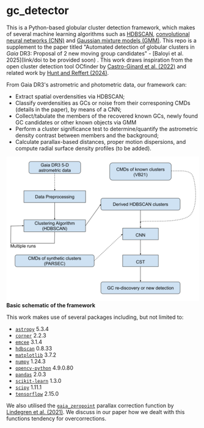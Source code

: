 # gc_detector

This is a Python-based globular cluster detection framework, which makes of several machine learning algorithms such as [HDBSCAN](https://hdbscan.readthedocs.io/en/latest/), [convolutional neural networks (CNN)](https://www.tensorflow.org/tutorials/images/cnn) and [Gaussian mixture models (GMM)](https://scikit-learn.org/stable/modules/generated/sklearn.mixture.GaussianMixture.html). This repo is a supplement to the paper titled "Automated detection of globular clusters in _Gaia_ DR3: Proposal of 2 new moving group candidates" - [Baloyi et al. 2025](link/doi to be provided soon) . This work draws inspiration from the open cluster detection tool OCfinder by [Castro-Ginard et al. (2022)](https://ui.adsabs.harvard.edu/abs/2022A%26A...661A.118C/abstract) and related work by [Hunt and Reffert (2024)](https://ui.adsabs.harvard.edu/abs/2024A%26A...686A..42H/abstract).

From Gaia DR3's astrometric and photometric data, our framework can:
- Extract spatial overdensities via HDBSCAN;
- Classify overdensities as GCs or noise from their corresponing CMDs (details in the paper), by means of a CNN;
- Collect/tabulate the members of the recovered known GCs, newly found GC candidates or other known objects via GMM
- Perform a cluster significance test to determine/quantify the astrometric density contrast between members and the background;
- Calculate parallax-based distances, proper motion dispersions, and compute radial surface density profiles (to be added).   

![Framework depiction](Flow_chart.svg)
**Basic schematic of the framework**

This work makes use of several packages including, but not limited to:
- [`astropy`](https://docs.astropy.org/en/stable/index.html) 5.3.4
- [`corner`](https://corner.readthedocs.io/) 2.2.3
- [`emcee`](https://emcee.readthedocs.io/) 3.1.4
- [`hdbscan`](https://hdbscan.readthedocs.io/) 0.8.33
- [`matplotlib`](https://matplotlib.org/stable/index.html) 3.7.2
- [`numpy`](https://numpy.org/doc/stable/) 1.24.3
- [`opencv-python`](https://docs.opencv.org/4.x/index.html) 4.9.0.80
- [`pandas`](https://pandas.pydata.org/docs/) 2.0.3
- [`scikit-learn`](https://scikit-learn.org/stable/) 1.3.0
- [`scipy`](https://docs.scipy.org/doc/scipy/) 1.11.1
- [`tensorflow`](https://www.tensorflow.org/api_docs) 2.15.0

We also utilised the [`gaia_zeropoint`](https://gitlab.com/icc-ub/public/gaiadr3_zeropoint) parallax correction function by [Lindegren et al. (2021)](https://ui.adsabs.harvard.edu/abs/2021A%26A...649A...4L/abstract). We discuss in our paper how we dealt with this functions tendency for overcorrections.
